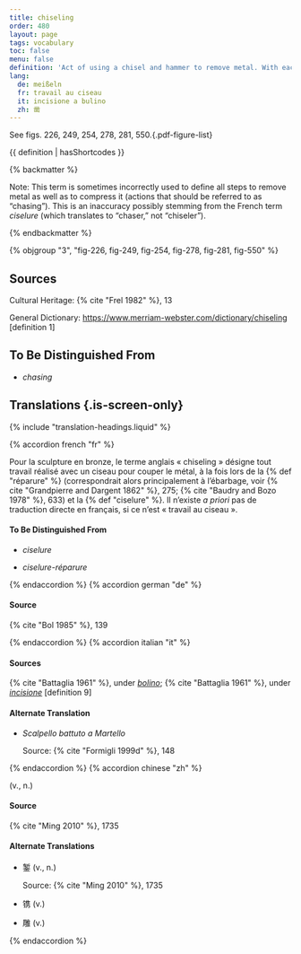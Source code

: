 ```yaml
---
title: chiseling
order: 480
layout: page
tags: vocabulary
toc: false
menu: false
definition: 'Act of using a chisel and hammer to remove metal. With each strike of the hammer the tool jumps, often leaving a visible “step.” Chiseling may be part of either {% def "fettling" %} or {% def "chasing" %}.'
lang:
  de: meißeln
  fr: travail au ciseau
  it: incisione a bulino
  zh: 凿
---
```


See figs. 226, 249, 254, 278, 281, 550.{.pdf-figure-list}

{{ definition | hasShortcodes }}

{% backmatter %}

Note: This term is sometimes incorrectly used to define all steps to remove metal as well as to compress it (actions that should be referred to as “chasing”). This is an inaccuracy possibly stemming from the French term *ciselure* (which translates to “chaser,” not “chiseler”).

{% endbackmatter %}

{% objgroup "3", "fig-226, fig-249, fig-254, fig-278, fig-281, fig-550" %}

## Sources

Cultural Heritage: {% cite "Frel 1982" %}, 13

General Dictionary: <https://www.merriam-webster.com/dictionary/chiseling> [definition 1]

## To Be Distinguished From

- *chasing*

## Translations {.is-screen-only}

<div class="accordion">
{% include "translation-headings.liquid" %}

{% accordion french "fr" %}

Pour la sculpture en bronze, le terme anglais « chiseling » désigne tout travail réalisé avec un ciseau pour couper le métal, à la fois lors de la {% def "réparure" %} (correspondrait alors principalement à l’ébarbage, voir {% cite "Grandpierre and Dargent 1862" %}, 275; {% cite "Baudry and Bozo 1978" %}, 633) et la {% def "ciselure" %}. Il n’existe *a priori* pas de traduction directe en français, si ce n’est « travail au ciseau ».

#### To Be Distinguished From

- *ciselure*

- *ciselure-réparure*

{% endaccordion %}
{% accordion german "de" %}

#### Source

{% cite "Bol 1985" %}, 139

{% endaccordion %}
{% accordion italian "it" %}

#### Sources

{% cite "Battaglia 1961" %}, under [*bolino*](http://www.gdli.it/pdf_viewer/Scripts/pdf.js/web/viewer.asp?file=/PDF/GDLI02/GDLI_02_ocr_444.pdf&parola=bulino); {% cite "Battaglia 1961" %}, under [*incisione*](https://www.gdli.it/pdf_viewer/Scripts/pdf.js/web/viewer.asp?file=/PDF/GDLI07/GDLI_07_ocr_693.pdf&parola=incisione) [definition 9]

#### Alternate Translation

- *Scalpello battuto a Martello*

    Source: {% cite "Formigli 1999d" %}, 148

{% endaccordion %}
{% accordion chinese "zh" %}

(v., n.)

#### Source

{% cite "Ming 2010" %}, 1735

#### Alternate Translations

- <span lang="zh">錾</span> (v., n.)

    Source: {% cite "Ming 2010" %}, 1735

- <span lang="zh">镌</span>  (v.)

- <span lang="zh">雕</span>  (v.)

{% endaccordion %}

</div>
